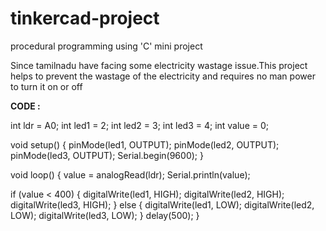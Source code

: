 # tinkercad-project
procedural programming using 'C' mini project

Since tamilnadu have facing some electricity wastage issue.This project helps to prevent the wastage of the electricity and requires no man power to turn it on or off


**CODE :**

int ldr = A0;
int led1 = 2;
int led2 = 3;
int led3 = 4;
int value = 0;

void setup() {
  pinMode(led1, OUTPUT);
  pinMode(led2, OUTPUT);
  pinMode(led3, OUTPUT);
  Serial.begin(9600);
}

void loop() {
  value = analogRead(ldr);
  Serial.println(value);

  if (value < 400) {
    digitalWrite(led1, HIGH);
    digitalWrite(led2, HIGH);
    digitalWrite(led3, HIGH);
  } else {
    digitalWrite(led1, LOW);
    digitalWrite(led2, LOW);
    digitalWrite(led3, LOW);
  }
  delay(500);
} 
